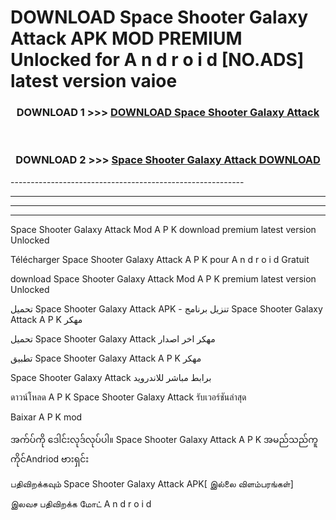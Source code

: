 # DOWNLOAD Space Shooter Galaxy Attack APK MOD PREMIUM Unlocked for A n d r o i d [NO.ADS] latest version vaioe 



<div align="center">

<h3>DOWNLOAD 1 >>> <a href="https://getmod2.web.app/?judul=Space Shooter Galaxy Attack">DOWNLOAD Space Shooter Galaxy Attack</a></h3><br>

<h3>DOWNLOAD 2 >>> <a href="https://getmod2.web.app/?judul=Space Shooter Galaxy Attack">Space Shooter Galaxy Attack DOWNLOAD </a></h3>

</div>
----------------------------------------------------------

----------------------------------------------------------

----------------------------------------------------------

----------------------------------------------------------

Space Shooter Galaxy Attack Mod A P K download premium latest version Unlocked

Télécharger Space Shooter Galaxy Attack A P K pour A n d r o i d Gratuit

download Space Shooter Galaxy Attack Mod A P K premium latest version Unlocked

تحميل Space Shooter Galaxy Attack APK - تنزيل برنامج Space Shooter Galaxy Attack A P K مهكر

تحميل Space Shooter Galaxy Attack مهكر اخر اصدار

تطبيق Space Shooter Galaxy Attack A P K مهكر

Space Shooter Galaxy Attack برابط مباشر للاندرويد

ดาวน์โหลด A P K Space Shooter Galaxy Attack รับเวอร์ชันล่าสุด

Baixar A P K mod

အက်ပ်ကို ဒေါင်းလုဒ်လုပ်ပါ။ Space Shooter Galaxy Attack A P K အမည်သည်ကူကိုင်Andriod ဗားရှင်း

பதிவிறக்கவும் Space Shooter Galaxy Attack APK[ இல்லை விளம்பரங்கள்] 
 
இலவச பதிவிறக்க மோட் A n d r o i d



